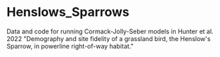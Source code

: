 # Henslows_Sparrows
Data and code for running Cormack-Jolly-Seber models in Hunter et al. 2022 "Demography and site fidelity of a grassland bird, the Henslow's Sparrow, in powerline right-of-way habitat."
